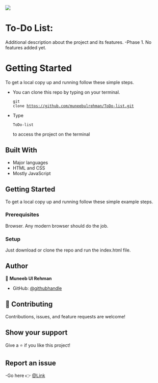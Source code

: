 ![](https://img.shields.io/badge/Microverse-blueviolet)

# To-Do List:

Additional description about the project and its features.
-Phase 1. No features added yet.

# Getting Started

To get a local copy up and running follow these simple steps.

- You can clone this repo by typing on your terminal.<pre><code>git clone https://github.com/muneebulrehman/ToDo-list.git</code></pre>
- Type <pre><code>ToDo-list</code></pre> to access the project on the terminal

## Built With

- Major languages
- HTML and CSS
- Mostly JavaScript

## Getting Started

To get a local copy up and running follow these simple example steps.

### Prerequisites

Browser. Any modern browser should do the job.

### Setup

Just download or clone the repo and run the index.html file.

## Author

👤 **Muneeb Ul Rehman**

- GitHub: [@githubhandle](https://github.com/muneebulrehman)

## 🤝 Contributing

Contributions, issues, and feature requests are welcome!

## Show your support

Give a ⭐️ if you like this project!

## Report an issue

-Go here 👉 [@Link](https://github.com/muneebulrehman/ToDo-list/issues)
